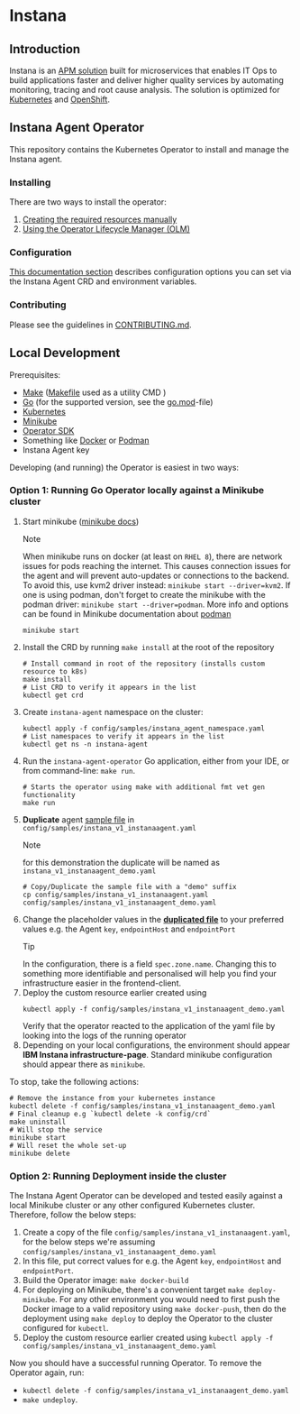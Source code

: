# Instana

## Introduction

Instana is an [APM solution](https://www.ibm.com/products/instana) built for microservices that enables IT Ops to build applications faster and deliver higher quality services by automating monitoring, tracing and root cause analysis. The solution is optimized for [Kubernetes](https://www.ibm.com/products/instana/kubernetes-monitoring) and [OpenShift](https://www.ibm.com/products/instana/supported-technologies/openshift-monitoring).

## Instana Agent Operator

This repository contains the Kubernetes Operator to install and manage the Instana agent.

### Installing

There are two ways to install the operator:

1. [Creating the required resources manually](https://www.ibm.com/docs/en/instana-observability/current?topic=agents-installing-host-agent-kubernetes#install-the-operator-manually)
2. [Using the Operator Lifecycle Manager (OLM)](https://www.ibm.com/docs/en/instana-observability/current?topic=agents-installing-host-agent-openshift#installing-the-operator-by-using-olm)

### Configuration

[This documentation section](https://www.ibm.com/docs/en/instana-observability/current?topic=agents-installing-host-agent-kubernetes#operator-configuration) describes configuration options you can set via the Instana Agent CRD and environment variables.

### Contributing

Please see the guidelines in [CONTRIBUTING.md](CONTRIBUTING.md).

## Local Development

Prerequisites:
   - [Make](https://www.gnu.org/software/make/) ([Makefile](Makefile) used as a utility CMD )
   - [Go](https://go.dev) (for the supported version, see the [go.mod](go.mod)-file)
   - [Kubernetes](http://kubernetes.io)
   - [Minikube](https://minikube.sigs.k8s.io/docs/)
   - [Operator SDK](https://sdk.operatorframework.io/docs/installation/#install-from-homebrew-macos)
   - Something like [Docker](https://www.docker.com/) or [Podman](https://podman.io/)
   - Instana Agent key

Developing (and running) the Operator is easiest in two ways:

### **Option 1:** Running Go Operator locally against a **Minikube** cluster

1. Start minikube ([minikube docs](https://minikube.sigs.k8s.io/docs/start/)) 
   > [!NOTE]
   When minikube runs on docker (at least on `RHEL 8`), there are network issues for pods reaching the internet. This causes connection issues for the agent and will prevent auto-updates or connections to the backend. To avoid this, use kvm2 driver instead: `minikube start --driver=kvm2`. If one is using podman, don't forget to create the minikube with the podman driver: `minikube start --driver=podman`. More info and options can be found in Minikube documentation about [podman](https://minikube.sigs.k8s.io/docs/drivers/podman/)
   ```shell
   minikube start
   ```
2. Install the CRD by running `make install` at the root of the repository   
   ```shell
   # Install command in root of the repository (installs custom resource to k8s)
   make install
   # List CRD to verify it appears in the list
   kubectl get crd
   ```
3. Create `instana-agent` namespace on the cluster: 
   ```shell 
   kubectl apply -f config/samples/instana_agent_namespace.yaml
   # List namespaces to verify it appears in the list
   kubectl get ns -n instana-agent
   ```
4. Run the `instana-agent-operator` Go application, either from your IDE, or from command-line: `make run`.
   ```shell
   # Starts the operator using make with additional fmt vet gen functionality
   make run
   ```
5. **Duplicate** agent [sample file](config/samples/instana_v1_instanaagent.yaml) in `config/samples/instana_v1_instanaagent.yaml`
   > [!NOTE]
   for this demonstration the duplicate will be named as `instana_v1_instanaagent_demo.yaml`
   ```shell
   # Copy/Duplicate the sample file with a "demo" suffix
   cp config/samples/instana_v1_instanaagent.yaml config/samples/instana_v1_instanaagent_demo.yaml
   ```
6. Change the placeholder values in the [**duplicated file**](config/samples/instana_v1_instanaagent_demo.yaml) to your preferred values e.g. the Agent `key`, `endpointHost` and `endpointPort`
   > [!TIP]
   In the configuration, there is a field `spec.zone.name`. Changing this to something more identifiable and personalised will help you find your infrastructure easier in the frontend-client.
7. Deploy the custom resource earlier created using 
   ```shell
   kubectl apply -f config/samples/instana_v1_instanaagent_demo.yaml
   ```
   Verify that the operator reacted to the application of the yaml file by looking into the logs of the running operator
8. Depending on your local configurations, the environment should appear **IBM Instana infrastructure-page**. Standard minikube configuration should appear there as `minikube`.

To stop, take the following actions:
   ```shell
   # Remove the instance from your kubernetes instance
   kubectl delete -f config/samples/instana_v1_instanaagent_demo.yaml
   # Final cleanup e.g `kubectl delete -k config/crd`
   make uninstall
   # Will stop the service
   minikube start
   # Will reset the whole set-up
   minikube delete
   ```

### **Option 2:** Running Deployment inside the cluster

The Instana Agent Operator can be developed and tested easily against a local Minikube cluster or any other configured
Kubernetes cluster. Therefore, follow the below steps:

1. Create a copy of the file `config/samples/instana_v1_instanaagent.yaml`, for the below steps we're assuming `config/samples/instana_v1_instanaagent_demo.yaml`
2. In this file, put correct values for e.g. the Agent `key`, `endpointHost` and `endpointPort`.
3. Build the Operator image: `make docker-build`
4. For deploying on Minikube, there's a convenient target `make deploy-minikube`. For any other environment you would
   need to first push the Docker image to a valid repository using `make docker-push`, then do the deployment
   using `make deploy` to deploy the Operator to the cluster configured for `kubectl`.
5. Deploy the custom resource earlier created using `kubectl apply -f config/samples/instana_v1_instanaagent_demo.yaml`

Now you should have a successful running Operator.
To remove the Operator again, run:
- `kubectl delete -f config/samples/instana_v1_instanaagent_demo.yaml`
- `make undeploy`.

